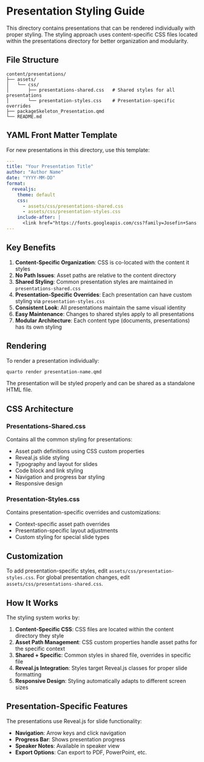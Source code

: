 # Presentation Styling Guide

This directory contains presentations that can be rendered individually with proper styling. The styling approach uses content-specific CSS files located within the presentations directory for better organization and modularity.

## File Structure

```
content/presentations/
├── assets/
│   └── css/
│       ├── presentations-shared.css   # Shared styles for all presentations
│       └── presentation-styles.css    # Presentation-specific overrides
├── packageSkeleton_Presentation.qmd
└── README.md
```

## YAML Front Matter Template

For new presentations in this directory, use this template:

```yaml
---
title: "Your Presentation Title"
author: "Author Name"
date: "YYYY-MM-DD"
format:
  revealjs:
    theme: default
    css: 
      - assets/css/presentations-shared.css
      - assets/css/presentation-styles.css
    include-after: |
      <link href="https://fonts.googleapis.com/css?family=Josefin+Sans:400,600" rel="stylesheet" type="text/css">
---
```

## Key Benefits

1. **Content-Specific Organization**: CSS is co-located with the content it styles
2. **No Path Issues**: Asset paths are relative to the content directory
3. **Shared Styling**: Common presentation styles are maintained in `presentations-shared.css`
4. **Presentation-Specific Overrides**: Each presentation can have custom styling via `presentation-styles.css`
5. **Consistent Look**: All presentations maintain the same visual identity
6. **Easy Maintenance**: Changes to shared styles apply to all presentations
7. **Modular Architecture**: Each content type (documents, presentations) has its own styling

## Rendering

To render a presentation individually:

```bash
quarto render presentation-name.qmd
```

The presentation will be styled properly and can be shared as a standalone HTML file.

## CSS Architecture

### Presentations-Shared.css
Contains all the common styling for presentations:
- Asset path definitions using CSS custom properties
- Reveal.js slide styling
- Typography and layout for slides
- Code block and link styling
- Navigation and progress bar styling
- Responsive design

### Presentation-Styles.css
Contains presentation-specific overrides and customizations:
- Context-specific asset path overrides
- Presentation-specific layout adjustments
- Custom styling for special slide types

## Customization

To add presentation-specific styles, edit `assets/css/presentation-styles.css`. For global presentation changes, edit `assets/css/presentations-shared.css`.

## How It Works

The styling system works by:

1. **Content-Specific CSS**: CSS files are located within the content directory they style
2. **Asset Path Management**: CSS custom properties handle asset paths for the specific context
3. **Shared + Specific**: Common styles in shared file, overrides in specific file
4. **Reveal.js Integration**: Styles target Reveal.js classes for proper slide formatting
5. **Responsive Design**: Styling automatically adapts to different screen sizes

## Presentation-Specific Features

The presentations use Reveal.js for slide functionality:
- **Navigation**: Arrow keys and click navigation
- **Progress Bar**: Shows presentation progress
- **Speaker Notes**: Available in speaker view
- **Export Options**: Can export to PDF, PowerPoint, etc. 